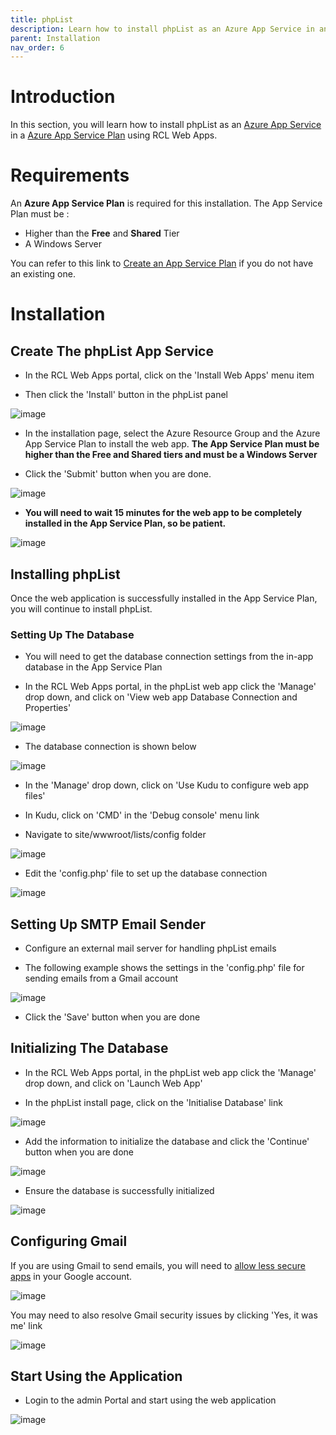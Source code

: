 ```yaml
---
title: phpList
description: Learn how to install phpList as an Azure App Service in an Azure App Service Plan using RCL Web Apps
parent: Installation
nav_order: 6
---
```


# Introduction

In this section, you will learn how to install phpList as an [Azure App Service](https://docs.microsoft.com/en-us/azure/app-service/overview) in a [Azure App Service Plan](https://docs.microsoft.com/en-us/azure/app-service/overview-hosting-plans) using RCL Web Apps.

# Requirements

An **Azure App Service Plan** is required for this installation. The App Service Plan must be :

- Higher than the **Free** and **Shared** Tier
- A Windows Server

You can refer to this link to [Create an App Service Plan](https://docs.microsoft.com/en-us/azure/app-service/app-service-plan-manage) if you do not have an existing one.

# Installation

## Create The phpList App Service

- In the RCL Web Apps portal, click on the 'Install Web Apps' menu item

- Then click the 'Install' button in the phpList panel

![image](../images/installation/phplist-install.PNG)

- In the installation page, select the Azure Resource Group and the Azure App Service Plan to install the web app. **The App Service Plan must be higher than the Free and Shared tiers and must be a Windows Server**

- Click the 'Submit' button when you are done.

![image](../images/installation/webapp-install.PNG)

- **You will need to wait 15 minutes for the web app to be completely installed in the App Service Plan, so be patient.**

![image](../images/installation/operation-submitted.PNG)

## Installing phpList

Once the web application is successfully installed in the App Service Plan, you will continue to install phpList.

### Setting Up The Database

- You will need to get the database connection settings from the in-app database in the App Service Plan

- In the RCL Web Apps portal, in the phpList web app click the 'Manage' drop down, and click on 'View web app Database Connection and Properties'

![image](../images/installation/webapp-db-conn.PNG)

- The database connection is shown below

![image](../images/installation/webapp-db-conn2.PNG)

- In the 'Manage' drop down, click on 'Use Kudu to configure web app files'

- In Kudu, click on 'CMD' in the 'Debug console' menu link

- Navigate to site/wwwroot/lists/config folder

![image](../images/installation/phplist-kudu-config.PNG)

- Edit the 'config.php' file to set up the database connection

![image](../images/installation/phplist-kudu-config-db.PNG)

## Setting Up SMTP Email Sender

- Configure an external mail server for handling phpList emails

- The following example shows the settings in the 'config.php' file for sending emails from a Gmail account

![image](../images/installation/phplist-smtp-configure.PNG)

- Click the 'Save' button when you are done

## Initializing The Database

- In the RCL Web Apps portal, in the phpList web app click the 'Manage' drop down, and click on 'Launch Web App'

- In the phpList install page, click on the 'Initialise Database' link

![image](../images/installation/phplist-db-initialize.PNG)

- Add the information to initialize the database and click the 'Continue' button when you are done

![image](../images/installation/phplist-db-initialize-info.PNG)

- Ensure the database is successfully initialized

![image](../images/installation/phplist-db-initialize-done.PNG)


## Configuring Gmail 

If you are using Gmail to send emails, you will need to [allow less secure apps](https://support.google.com/accounts/answer/6010255?hl=en) in your Google account.

![image](../images/installation/phplist-google-security-app.PNG)

You may need to also resolve Gmail security issues by clicking 'Yes, it was me' link

![image](../images/installation/phplist-google-security-alert.PNG)

## Start Using the Application

- Login to the admin Portal and start using the web application

![image](../images/installation/phplist-admin-portal.PNG)
